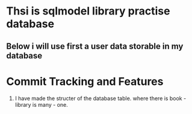# Thsi is sqlmodel library practise database 

## Below i will use first a user data storable in my database

# Commit Tracking and Features

1. I have made the structer of the database table. where there is book - library is many - one.